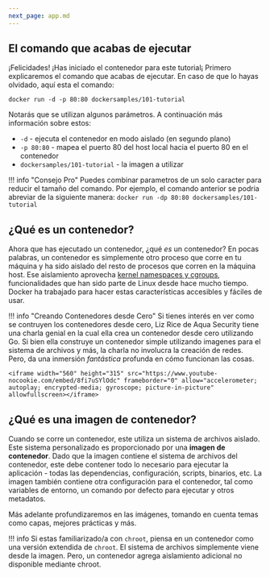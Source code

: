 ```yaml
---
next_page: app.md
---
```


## El comando que acabas de ejecutar

¡Felicidades! ¡Has iniciado el contenedor para este tutorial¡
Primero explicaremos el comando que acabas de ejecutar. En caso de que lo hayas olvidado,
aquí esta el comando:

```cli
docker run -d -p 80:80 dockersamples/101-tutorial
```

Notarás que se utilizan algunos parámetros. A continuación más información sobre estos:

- `-d` - ejecuta el contenedor en modo aislado (en segundo plano)
- `-p 80:80` - mapea el puerto 80 del host local hacia el puerto 80 en el contenedor
- `dockersamples/101-tutorial` - la imagen a utilizar

!!! info "Consejo Pro"
    Puedes combinar parametros de un solo caracter para reducir el tamaño del comando.
    Por ejemplo, el comando anterior se podria abreviar de la siguiente manera:
    ```
    docker run -dp 80:80 dockersamples/101-tutorial
    ```

## ¿Qué es un contenedor?

Ahora que has ejecutado un contenedor, ¿qué _es_ un contenedor? En pocas palabras, un contenedor es
simplemente otro proceso que corre en tu máquina y ha sido aislado del resto de procesos que corren en la máquina host. Ese aislamiento aprovecha [kernel namespaces y cgroups](https://medium.com/@saschagrunert/demystifying-containers-part-i-kernel-space-2c53d6979504), funcionalidades que han sido parte de Linux desde hace mucho tiempo. Docker ha trabajado para hacer estas características accesibles y fáciles de usar.

!!! info "Creando Contenedores desde Cero"
    Si tienes interés en ver como se contruyen los contenedores desde cero, Liz Rice de Aqua Security tiene una charla genial en la cual ella crea un contenedor desde cero utilizando Go. Si bien ella construye un contenedor simple utilizando imagenes para el sistema de archivos y más, la charla no involucra la creación de redes. Pero, da una inmersión _fantástica_ profunda en cómo funcionan las cosas.

    <iframe width="560" height="315" src="https://www.youtube-nocookie.com/embed/8fi7uSYlOdc" frameborder="0" allow="accelerometer; autoplay; encrypted-media; gyroscope; picture-in-picture" allowfullscreen></iframe>

## ¿Qué es una imagen de contenedor?

Cuando se corre un contenedor, este utiliza un sistema de archivos aislado. Este sistema personalizado es proporcionado por una **imagen de contenedor**. Dado que la imagen contiene el sistema de archivos del contenedor, este debe contener todo lo necesario para ejecutar la aplicación - todas las dependencias, configuración, scripts, binarios, etc. La imagen también contiene otra configuración para el contenedor, tal como variables de entorno, un comando por defecto para ejecutar y otros metadatos.


Más adelante profundizaremos en las imágenes, tomando en cuenta temas como capas, mejores prácticas y más.

!!! info
    Si estas familiarizado/a con `chroot`, piensa en un contenedor como una versión extendida de `chroot`. El sistema de archivos simplemente viene desde la imagen. Pero, un contenedor agrega aislamiento adicional no disponible mediante chroot.
